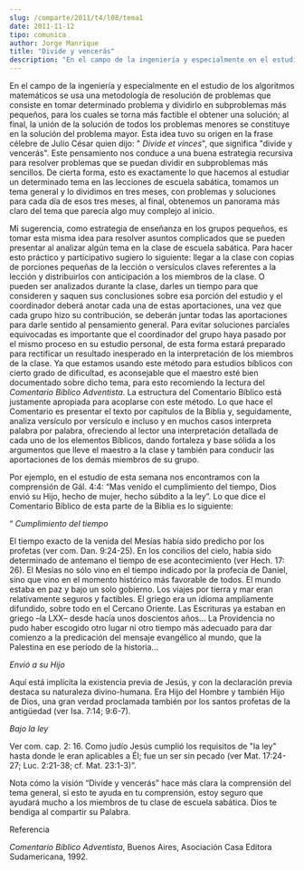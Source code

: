 ```yaml
---
slug: /comparte/2011/t4/l08/tema1
date: 2011-11-12
tipo: comunica
author: Jorge Manrique
title: "Divide y vencerás"
description: "En el campo de la ingeniería y especialmente en el estudio de los algoritmos  matemáticos se usa una metodología de resolución de problemas que consiste en  tomar determinado problema y dividirlo en subproblemas más pequeños, para los  cuales se torna más factible el obtener u..."
---
```


En el campo de la ingeniería y especialmente en el estudio de los algoritmos matemáticos se usa una metodología de resolución de problemas que consiste en tomar determinado problema y dividirlo en subproblemas más pequeños, para los cuales se torna más factible el obtener una solución; al final, la unión de la solución de todos los problemas menores se constituye en la solución del problema mayor. Esta idea tuvo su origen en la frase célebre de Julio César quien dijo: " _Divide et vinces_", que significa "divide y vencerás". Este pensamiento nos conduce a una buena estrategia recursiva para resolver problemas que se puedan dividir en subproblemas más sencillos. De cierta forma, esto es exactamente lo que hacemos al estudiar un determinado tema en las lecciones de escuela sabática, tomamos un tema general y lo dividimos en tres meses, con problemas y soluciones para cada día de esos tres meses, al final, obtenemos un panorama más claro del tema que parecía algo muy complejo al inicio.

Mi sugerencia, como estrategia de enseñanza en los grupos pequeños, es tomar esta misma idea para resolver asuntos complicados que se pueden presentar al analizar algún tema en la clase de escuela sabática. Para hacer esto práctico y participativo sugiero lo siguiente: llegar a la clase con copias de porciones pequeñas de la lección o versículos claves referentes a la lección y distribuirlos con anticipación a los miembros de la clase. O pueden ser analizados durante la clase, darles un tiempo para que consideren y saquen sus conclusiones sobre esa porción del estudio y el coordinador deberá anotar cada una de estas aportaciones, una vez que cada grupo hizo su contribución, se deberán juntar todas las aportaciones para darle sentido al pensamiento general. Para evitar soluciones parciales equivocadas es importante que el coordinador del grupo haya pasado por el mismo proceso en su estudio personal, de esta forma estará preparado para rectificar un resultado inesperado en la interpretación de los miembros de la clase. Ya que estamos usando este método para estudios bíblicos con cierto grado de dificultad, es aconsejable que el maestro esté bien documentado sobre dicho tema, para esto recomiendo la lectura del _Comentario Bíblico Adventista_. La estructura del Comentario Bíblico está justamente apropiada para acoplarse con este método. Lo que hace el Comentario es presentar el texto por capítulos de la Biblia y, seguidamente, analiza versículo por versículo e incluso y en muchos casos interpreta palabra por palabra, ofreciendo al lector una interpretación detallada de cada uno de los elementos Bíblicos, dando fortaleza y base sólida a los argumentos que lleve el maestro a la clase y también para conducir las aportaciones de los demás miembros de su grupo.

Por ejemplo, en el estudio de esta semana nos encontramos con la comprensión de Gál. 4:4: “Mas venido el cumplimiento del tiempo, Dios envió su Hijo, hecho de mujer, hecho súbdito a la ley”. Lo que dice el Comentario Bíblico de esta parte de la Biblia es lo siguiente:

“ _Cumplimiento del tiempo_

El tiempo exacto de la venida del Mesías había sido predicho por los profetas (ver com. Dan. 9:24-25). En los concilios del cielo, había sido determinado de antemano el tiempo de ese acontecimiento (ver Hech. 17: 26). El Mesías no sólo vino en el tiempo indicado por la profecía de Daniel, sino que vino en el momento histórico más favorable de todos. El mundo estaba en paz y bajo un solo gobierno. Los viajes por tierra y mar eran relativamente seguros y factibles. El griego era un idioma ampliamente difundido, sobre todo en el Cercano Oriente. Las Escrituras ya estaban en griego –la LXX– desde hacía unos doscientos años… La Providencia no pudo haber escogido otro lugar ni otro tiempo más adecuado para dar comienzo a la predicación del mensaje evangélico al mundo, que la Palestina en ese período de la historia…

_Envió a su Hijo_

Aquí está implícita la existencia previa de Jesús, y con la declaración previa destaca su naturaleza divino-humana. Era Hijo del Hombre y también Hijo de Dios, una gran verdad proclamada también por los santos profetas de la antigüedad (ver Isa. 7:14; 9:6-7).

_Bajo la ley_

Ver com. cap. 2: 16. Como judío Jesús cumplió los requisitos de "la ley" hasta donde le eran aplicables a Él; fue un ser sin pecado (ver Mat. 17:24-27; Luc. 2:21-38; cf. Mat. 23:1-3)”.

Nota cómo la visión “Divide y vencerás” hace más clara la comprensión del tema general, si esto te ayuda en tu comprensión, estoy seguro que ayudará mucho a los miembros de tu clase de escuela sabática. Dios te bendiga al compartir su Palabra.

Referencia

_Comentario Bíblico Adventista_, Buenos Aires, Asociación Casa Editora Sudamericana, 1992.
